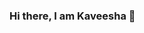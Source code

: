 ### Hi there,  I  am Kaveesha 👋

<!--
**khimasanka/khimasanka** is a ✨ _special_ ✨ repository because its `README.md` (this file) appears on your GitHub profile.

Here are some ideas to get you started:

- 🔭 I’m currently working on Fiverr
- 🌱 I’m currently learning Java
- 👯 I’m looking to collaborate on FFreelancer
- 💬 Ask me about any Java related stuff
-->
